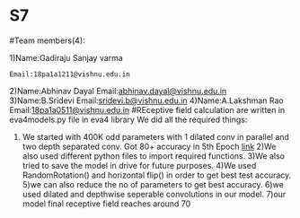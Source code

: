 # S7
#Team members(4):

  1)Name:Gadiraju Sanjay varma
  
    Email:18pa1a1211@vishnu.edu.in
  2)Name:Abhinav Dayal
    Email:abhinav.dayal@vishnu.edu.in
  3)Name:B.Sridevi
    Email:sridevi.b@vishnu.edu.in
  4)Name:A.Lakshman Rao
    Email:18pa1a0511@vishnu.edu.in
#REceptive field calculation are written in eva4models.py file in eva4 library
We did all the required things:

1. We started with 400K odd parameters with 1 dilated conv in parallel and two depth separated conv. Got 80+ accuracy in 5th Epoch [link](https://github.com/GadirajuSanjayvarma/EVA4/blob/master/S7/EVA04_S7_.ipynb)
2)We also used different python files to import  required functions.
3)We also tried to save the model in drive for future purposes.
4)We used RandomRotation() and horizontal flip() in order to get best test accuracy.
5)we can also reduce the no of parameters to get best accuracy.
6)we used dilated and depthwise seperable convolutions in our model.
7)our model final receptive field reaches around 70
